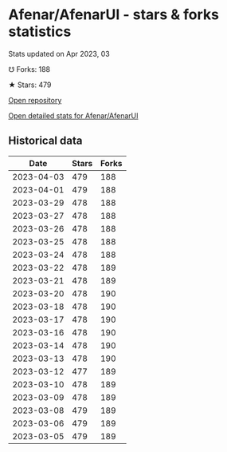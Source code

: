 # Afenar/AfenarUI - stars & forks statistics

Stats updated on Apr 2023, 03

☋ Forks: 188

★ Stars: 479

[Open repository](https://github.com/Afenar/AfenarUI)

[Open detailed stats for Afenar/AfenarUI](https://reviewgithub.com/rep/Afenar/AfenarUI)

## Historical data
| Date | Stars | Forks |
|------|-------|-------|
| 2023-04-03 | 479 | 188 | 
| 2023-04-01 | 479 | 188 | 
| 2023-03-29 | 478 | 188 | 
| 2023-03-27 | 478 | 188 | 
| 2023-03-26 | 478 | 188 | 
| 2023-03-25 | 478 | 188 | 
| 2023-03-24 | 478 | 188 | 
| 2023-03-22 | 478 | 189 | 
| 2023-03-21 | 478 | 189 | 
| 2023-03-20 | 478 | 190 | 
| 2023-03-18 | 478 | 190 | 
| 2023-03-17 | 478 | 190 | 
| 2023-03-16 | 478 | 190 | 
| 2023-03-14 | 478 | 190 | 
| 2023-03-13 | 478 | 190 | 
| 2023-03-12 | 477 | 189 | 
| 2023-03-10 | 478 | 189 | 
| 2023-03-09 | 478 | 189 | 
| 2023-03-08 | 479 | 189 | 
| 2023-03-06 | 479 | 189 | 
| 2023-03-05 | 479 | 189 | 

